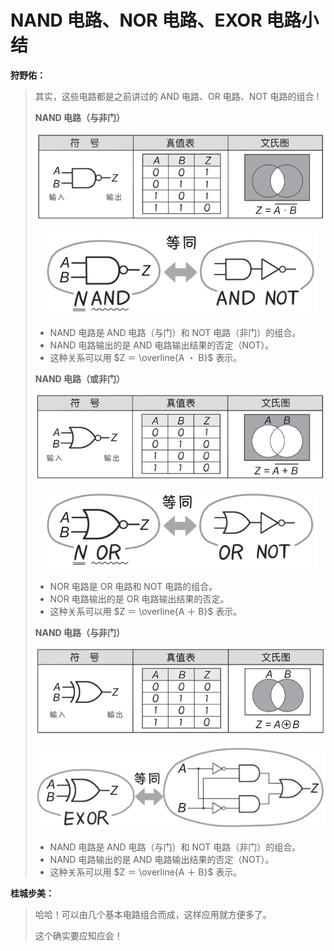 # NAND 电路、NOR 电路、EXOR 电路小结

**狩野佑：**

> 其实，这些电路都是之前讲过的 AND 电路、OR 电路、NOT 电路的组合 !
> 
> **NAND 电路（与非门）**
> <p align="center"><img src="NAND 电路（与非门）.png" alt="NAND 电路（与非门）"></p>
> <p align="center"><img src="NAND 电路等同.png" alt="NAND 电路等同"></p>
> 
> - NAND 电路是 AND 电路（与门）和 NOT 电路（非门）的组合。
> - NAND 电路输出的是 AND 电路输出结果的否定（NOT）。
> - 这种关系可以用 $Z ＝ \overline{A ・ B}$ 表示。
> 
> **NAND 电路（或非门）**
> <p align="center"><img src="NOR 电路（或非门）.png" alt="NOR 电路（或非门）"></p>
> <p align="center"><img src="NOR 电路等同.png" alt="NOR 电路等同"></p>
> 
> - NOR 电路是 OR 电路和 NOT 电路的组合。
> - NOR 电路输出的是 OR 电路输出结果的否定。
> - 这种关系可以用 $Z ＝ \overline{A ＋ B}$ 表示。
> 
> **NAND 电路（与非门）**
> <p align="center"><img src="EXOR 电路（异或门）.png" alt="EXOR 电路（异或门）"></p>
> <p align="center"><img src="EXOR 电路等同.png" alt="EXOR 电路等同"></p>
> 
> - NAND 电路是 AND 电路（与门）和 NOT 电路（非门）的组合。
> - NAND 电路输出的是 AND 电路输出结果的否定（NOT）。
> - 这种关系可以用 $Z ＝ \overline{A ＋ B}$ 表示。


**桂城步美：**

> 哈哈！可以由几个基本电路组合而成，这样应用就方便多了。
> 
> 这个确实要应知应会！